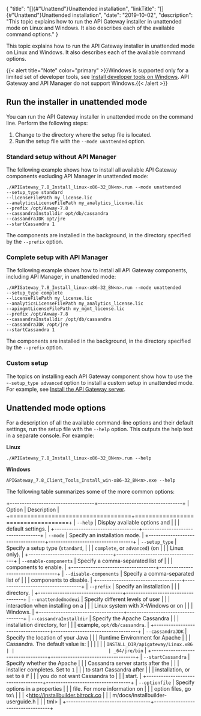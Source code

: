 {
"title": "[]{#\"Unattend\"}Unattended installation",
"linkTitle": "[]{#\"Unattend\"}Unattended installation",
"date": "2019-10-02",
"description": "This topic explains how to run the API Gateway installer in unattended mode on Linux and Windows. It also describes each of the available command options."
}
﻿

This topic explains how to run the API Gateway installer in unattended mode on Linux and Windows. It also describes each of the available command options.

{{< alert title="Note" color="primary" >}}Windows is supported only for a limited set of developer tools, see [Install developer tools on Windows](../../../InstallGuideTopics/install_dev_tools.htm). API Gateway and API Manager do not support Windows.{{< /alert >}}

Run the installer in unattended mode
------------------------------------

You can run the API Gateway installer in unattended mode on the command line. Perform the following steps:

1.  Change to the directory where the setup file is located.
2.  Run the setup file with the `--mode unattended` option.

### Standard setup without API Manager

The following example shows how to install all available API Gateway components excluding API Manager in unattended mode:

``` {space="preserve"}
./APIGateway_7.8_Install_linux-x86-32_BN<n>.run --mode unattended 
--setup_type standard 
--licenseFilePath my_license.lic
--analyticsLicenseFilePath my_analytics_license.lic
--prefix /opt/Axway-7.8
--cassandraInstalldir opt/db/cassandra
--cassandraJDK opt/jre
--startCassandra 1
```

The components are installed in the background, in the directory specified by the `--prefix` option.

### Complete setup with API Manager

The following example shows how to install all API Gateway components, including API Manager, in unattended mode:

``` {space="preserve"}
./APIGateway_7.8_Install_linux-x86-32_BN<n>.run --mode unattended 
--setup_type complete 
--licenseFilePath my_license.lic
--analyticsLicenseFilePath my_analytics_license.lic
--apimgmtLicenseFilePath my_mgmt_license.lic
--prefix /opt/Axway-7.8
--cassandraInstalldir /opt/db/cassandra
--cassandraJDK /opt/jre
--startCassandra 1
```

The components are installed in the background, in the directory specified by the `--prefix` option.

### Custom setup

The topics on installing each API Gateway component show how to use the
-`-setup_type advanced` option to install a custom setup in unattended mode. For example, see [Install the API Gateway server](install_gateway.htm).

Unattended mode options
-----------------------

For a description of all the available command-line options and their default settings, run the setup file with the `--help` option. This outputs the help text in a separate console. For example:

**Linux**

    ./APIGateway_7.8_Install_linux-x86-32_BN<n>.run --help

**Windows**

``` {space="preserve"}
APIGateway_7.8_Client_Tools_Install_win-x86-32_BN<n>.exe --help
```

The following table summarizes some of the more common options:

+-----------------------------------+-----------------------------------+
| Option                            | Description                       |
+===================================+===================================+
| `--help`                          | Display available options and     |
|                                   | default settings.                 |
+-----------------------------------+-----------------------------------+
| `--mode`                          | Specify an installation mode.     |
+-----------------------------------+-----------------------------------+
| `--setup_type`                    | Specify a setup type (`standard`, |
|                                   | `complete`, or `advanced`) (on    |
|                                   | Linux only).                      |
+-----------------------------------+-----------------------------------+
| `--enable-components`             | Specify a comma-separated list of |
|                                   | components to enable.             |
+-----------------------------------+-----------------------------------+
| `--disable-components`            | Specify a comma-separated list of |
|                                   | components to disable.            |
+-----------------------------------+-----------------------------------+
| `--prefix`                        | Specify an installation           |
|                                   | directory.                        |
+-----------------------------------+-----------------------------------+
| `--unattendedmodeui`              | Specify different levels of user  |
|                                   | interaction when installing on a  |
|                                   | Linux system with X-Windows or on |
|                                   | Windows.                          |
+-----------------------------------+-----------------------------------+
| `--cassandraInstalldir`           | Specify the Apache Cassandra      |
|                                   | installation directory, for       |
|                                   | example, `opt/db/cassandra`.      |
+-----------------------------------+-----------------------------------+
| `--cassandraJDK`                  | Specify the location of your Java |
|                                   | Runtime Environment for Apache    |
|                                   | Cassandra. The default value is:  |
|                                   |                                   |
|                                   | `INSTALL_DIR/apigateway/Linux.x86 |
|                                   | _64/jre/bin`                      |
+-----------------------------------+-----------------------------------+
| `--startCassandra`                | Specify whether the Apache        |
|                                   | Cassandra server starts after the |
|                                   | installer completes. Set to `1`   |
|                                   | to start Cassandra after          |
|                                   | installation, or set to `0` if    |
|                                   | you do not want Cassandra to      |
|                                   | start.                            |
+-----------------------------------+-----------------------------------+
| `--optionfile`                    | Specify options in a properties   |
|                                   | file. For more information on     |
|                                   | option files, go to:\             |
|                                   | <http://installbuilder.bitrock.co |
|                                   | m/docs/installbuilder-userguide.h |
|                                   | tml>                              |
+-----------------------------------+-----------------------------------+


